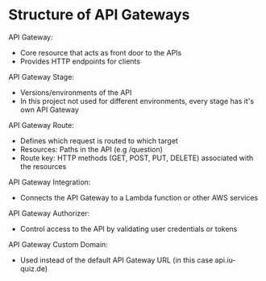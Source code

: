 # Structure of API Gateways

API Gateway: 
- Core resource that acts as front door to the APIs
- Provides HTTP endpoints for clients

API Gateway Stage:
- Versions/environments of the API
- In this project not used for different environments, every stage has it's own API Gateway

API Gateway Route:
- Defines which request is routed to which target
- Resources: Paths in the API (e.g /question)
- Route key: HTTP methods (GET, POST, PUT, DELETE) associated with the resources

API Gateway Integration:
- Connects the API Gateway to a Lambda function or other AWS services

API Gateway Authorizer:
- Control access to the API by validating user credentials or tokens

API Gateway Custom Domain:
- Used instead of the default API Gateway URL (in this case api.iu-quiz.de)